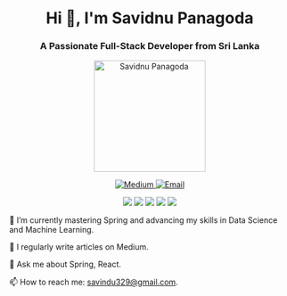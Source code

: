 <h1 align="center">Hi 👋, I'm Savidnu Panagoda</h1>
<h3 align="center">A Passionate Full-Stack Developer from Sri Lanka</h3>
<p align="center">
  <img src="https://user-images.githubusercontent.com/your-image-url" alt="Savidnu Panagoda" width="200" height="200"/>
</p>
<p align="center">
  <a href="https://medium.com/@savindu" target="_blank">
    <img src="https://img.shields.io/badge/Medium-12100E?style=for-the-badge&logo=medium&logoColor=white" alt="Medium"/>
  </a>
  <a href="mailto:savindu329@gmail.com">
    <img src="https://img.shields.io/badge/Email-D14836?style=for-the-badge&logo=gmail&logoColor=white" alt="Email"/>
  </a>
</p>
<p align="center">
  <img src="https://img.shields.io/badge/Java-007396?style=for-the-badge&logo=java&logoColor=white"/>
  <img src="https://img.shields.io/badge/Spring-6DB33F?style=for-the-badge&logo=spring&logoColor=white"/>
  <img src="https://img.shields.io/badge/React-61DAFB?style=for-the-badge&logo=react&logoColor=white"/>
  <img src="https://img.shields.io/badge/Microservices-0078D4?style=for-the-badge&logo=azure-functions&logoColor=white"/>
  <img src="https://img.shields.io/badge/Next.js-000000?style=for-the-badge&logo=nextdotjs&logoColor=white"/>
</p>
🌱 I’m currently mastering Spring and advancing my skills in Data Science and Machine Learning.

📝 I regularly write articles on Medium.

💬 Ask me about Spring, React.

📫 How to reach me: savindu329@gmail.com.

